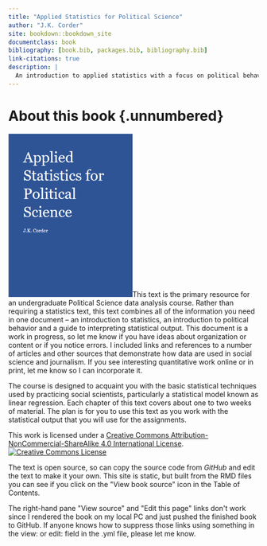 ```yaml
--- 
title: "Applied Statistics for Political Science"
author: "J.K. Corder"
site: bookdown::bookdown_site
documentclass: book
bibliography: [book.bib, packages.bib, bibliography.bib]
link-citations: true
description: |
  An introduction to applied statistics with a focus on political behavior
---
```


<!-- Note that one .rmd can contain multiple sections starting with # -->

# About this book {.unnumbered}

<img src="cover.png" class="cover" width="250" height="328"/>This text is the primary resource for an undergraduate Political Science data analysis course. Rather than requiring a statistics text, this text combines all of the information you need in one document – an introduction to statistics, an introduction to political behavior and a guide to interpreting statistical output. This document is a work in progress, so let me know if you have ideas about organization or content or if you notice errors. I included links and references to a number of articles and other sources that demonstrate how data are used in social science and journalism. If you see interesting quantitative work online or in print, let me know so I can incorporate it.

The course is designed to acquaint you with the basic statistical techniques used by practicing social scientists, particularly a statistical model known as linear regression. Each chapter of this text covers about one to two weeks of material. The plan is for you to use this text as you work with the statistical output that you will use for the assignments.

This work is licensed under a <a rel="license" href="http://creativecommons.org/licenses/by-nc-sa/4.0/">Creative Commons Attribution-NonCommercial-ShareAlike 4.0 International License</a>.<a rel="license" href="http://creativecommons.org/licenses/by-nc-sa/4.0/"><img alt="Creative Commons License" style="border-width:0" src="https://i.creativecommons.org/l/by-nc-sa/4.0/88x31.png" /></a><br />

The text is open source, so can copy the source code from *GitHub* and edit the text to make it your own.  This site is static, but built from the RMD files you can see if you click on the "View book source" icon in the Table of Contents.

The right-hand pane "View source" and "Edit this page" links don't work since I rendered the book on my local PC and just pushed the finished book to GitHub. If anyone knows how to suppress those links using something in the view: or edit: field in the .yml file, please let me know.


